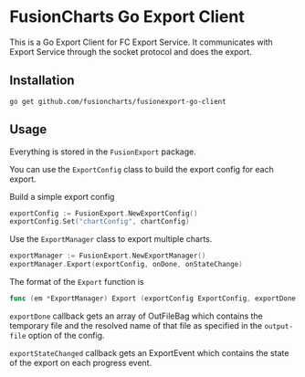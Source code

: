 # FusionCharts Go Export Client

This is a Go Export Client for FC Export Service. It communicates with Export Service through the socket protocol and does the export.

## Installation

```
go get github.com/fusioncharts/fusionexport-go-client
```

## Usage

Everything is stored in the `FusionExport` package.

You can use the `ExportConfig` class to build the export config for each export.

Build a simple export config

```go
exportConfig := FusionExport.NewExportConfig()
exportConfig.Set("chartConfig", chartConfig)
```

Use the `ExportManager` class to export multiple charts.

```go
exportManager := FusionExport.NewExportManager()
exportManager.Export(exportConfig, onDone, onStateChange)
```

The format of the `Export` function is

```go
func (em *ExportManager) Export (exportConfig ExportConfig, exportDone func([]OutFileBag, error), exportStateChanged func(ExportEvent)) (Exporter, error)
```

`exportDone` callback gets an array of OutFileBag which contains the temporary file and the resolved name of that file as specified in the `output-file` option of the config.

`exportStateChanged` callback gets an ExportEvent which contains the state of the export on each progress event.
